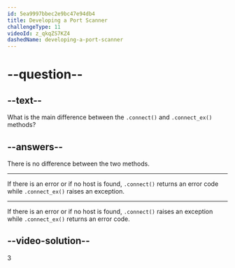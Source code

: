 ```yaml
---
id: 5ea9997bbec2e9bc47e94db4
title: Developing a Port Scanner
challengeType: 11
videoId: z_qkqZS7KZ4
dashedName: developing-a-port-scanner
---
```


# --question--

## --text--

What is the main difference between the `.connect()` and `.connect_ex()` methods?

## --answers--

There is no difference between the two methods.

---

If there is an error or if no host is found, `.connect()` returns an error code while `.connect_ex()` raises an exception.

---

If there is an error or if no host is found, `.connect()` raises an exception while `.connect_ex()` returns an error code.

## --video-solution--

3
